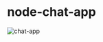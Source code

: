 # node-chat-app
![chat-app](https://github.com/uniqueayo1988/node-chat-app/workflows/main.yml/badge.svg)
